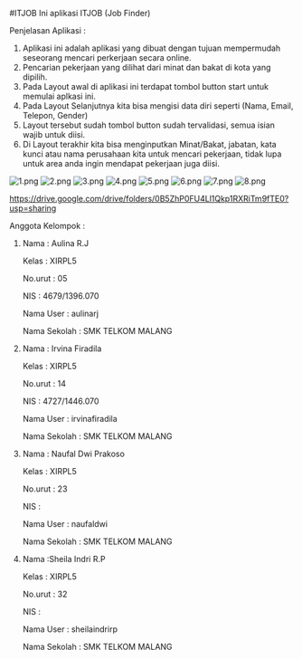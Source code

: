 #ITJOB
Ini aplikasi ITJOB (Job Finder)

Penjelasan Aplikasi :

1. Aplikasi ini adalah aplikasi yang dibuat dengan tujuan mempermudah seseorang mencari perkerjaan secara online.
2. Pencarian pekerjaan yang dilihat dari minat dan bakat di kota yang dipilih.
3. Pada Layout awal di aplikasi ini terdapat tombol button start untuk memulai aplkasi ini.
4. Pada Layout Selanjutnya kita bisa mengisi data diri seperti (Nama, Email, Telepon, Gender)
5. Layout tersebut sudah tombol button sudah tervalidasi, semua isian wajib untuk diisi.
6. Di Layout terakhir kita bisa menginputkan Minat/Bakat, jabatan, kata kunci atau nama perusahaan kita untuk mencari pekerjaan, tidak lupa untuk area anda ingin mendapat pekerjaan juga diisi.



![1.png](https://github.com/irvinafiradila/itjob/blob/master/1.png)
![2.png](https://github.com/irvinafiradila/itjob/blob/master/2.png)
![3.png](https://github.com/irvinafiradila/itjob/blob/master/3.png)
![4.png](https://github.com/irvinafiradila/itjob/blob/master/4.png)
![5.png](https://github.com/irvinafiradila/itjob/blob/master/5.png)
![6.png](https://github.com/irvinafiradila/itjob/blob/master/6.png)
![7.png](https://github.com/irvinafiradila/itjob/blob/master/7.png)
![8.png](https://github.com/irvinafiradila/itjob/blob/master/8.png)

https://drive.google.com/drive/folders/0B5ZhP0FU4Ll1Qkp1RXRiTm9fTE0?usp=sharing

Anggota Kelompok :


1. Nama       : Aulina R.J

   Kelas      : XIRPL5
   
   No.urut    : 05
   
   NIS        : 4679/1396.070
   
   Nama User  : aulinarj
   
   Nama Sekolah : SMK TELKOM MALANG
   
   
2. Nama       : Irvina Firadila

   Kelas      : XIRPL5
   
   No.urut    : 14
   
   NIS        : 4727/1446.070
   
   Nama User  : irvinafiradila
   
   Nama Sekolah : SMK TELKOM MALANG
   
   
3. Nama       : Naufal Dwi Prakoso

   Kelas      : XIRPL5
   
   No.urut    : 23
   
   NIS        :
   
   Nama User  : naufaldwi
   
   Nama Sekolah : SMK TELKOM MALANG
   
   
4. Nama       :Sheila Indri R.P

   Kelas      : XIRPL5
   
   No.urut    : 32
   
   NIS        :
   
   Nama User  : sheilaindrirp
   
   Nama Sekolah : SMK TELKOM MALANG
